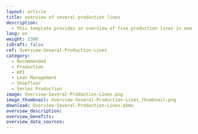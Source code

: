 ```yaml
---
layout: article
title: overview of several production lines
description: 
  - This template provides an overview of five production lines in one production hall. A variable list is used as the data source, you can replace the list with your personal data source, for example OPC UA. With the help of the function 'Conditional Formatting' the elements react to the current status of each line and apply the colors accordingly.
lang: en
weight: 2300
isDraft: false
ref: Overview-Several-Production-Lines
category:
  - Recommended
  - Production
  - KPI
  - Lean Management
  - Shopfloor
  - Series Production
image: Overview-Several-Production-Lines.png
image_thumbnail: Overview-Several-Production-Lines_thumbnail.png
download: Overview-Several-Production-Lines.pbmx
overview_description:
overview_benefits:
overview_data_sources:
---
```

